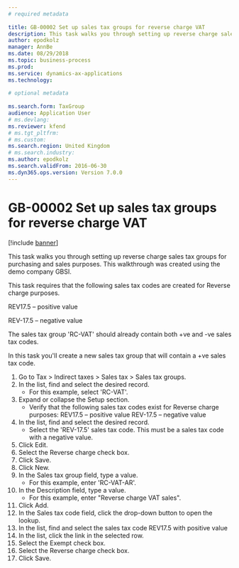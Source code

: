```yaml
--- 
# required metadata 
 
title: GB-00002 Set up sales tax groups for reverse charge VAT
description: This task walks you through setting up reverse charge sales tax groups for purchasing and sales purposes. 
author: epodkolz
manager: AnnBe 
ms.date: 08/29/2018
ms.topic: business-process 
ms.prod:  
ms.service: dynamics-ax-applications 
ms.technology:  
 
# optional metadata 
 
ms.search.form: TaxGroup   
audience: Application User 
# ms.devlang:  
ms.reviewer: kfend
# ms.tgt_pltfrm:  
# ms.custom:  
ms.search.region: United Kingdom
# ms.search.industry: 
ms.author: epodkolz
ms.search.validFrom: 2016-06-30 
ms.dyn365.ops.version: Version 7.0.0 
---
```

# GB-00002 Set up sales tax groups for reverse charge VAT

[!include [banner](../../includes/banner.md)]

This task walks you through setting up reverse charge sales tax groups for purchasing and sales purposes. This walkthrough was created using the demo company GBSI.

This task requires that the following sales tax codes are created for Reverse charge purposes.  

REV17.5 – positive value

REV-17.5 – negative value

The sales tax group 'RC-VAT' should already contain both +ve and -ve sales tax codes.

In this task you'll create a new sales tax group that will contain a +ve sales tax code.

1. Go to Tax > Indirect taxes > Sales tax > Sales tax groups.
2. In the list, find and select the desired record.
    * For this example, select 'RC-VAT'.  
3. Expand or collapse the Setup section.
    * Verify that the following sales tax codes exist for Reverse charge purposes:  REV17.5 – positive value  REV-17.5 – negative value    
4. In the list, find and select the desired record.
    * Select the 'REV-17.5' sales tax code. This must be a sales tax code with a negative value.  
5. Click Edit.
6. Select the Reverse charge check box.
7. Click Save.
8. Click New.
9. In the Sales tax group field, type a value.
    * For this example, enter 'RC-VAT-AR'.  
10. In the Description field, type a value.
    * For this example, enter "Reverse charge VAT sales".  
11. Click Add.
12. In the Sales tax code field, click the drop-down button to open the lookup.
13. In the list, find and select the sales tax code REV17.5 with positive value
14. In the list, click the link in the selected row.
15. Select the Exempt check box.
16. Select the Reverse charge check box.
17. Click Save.

